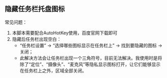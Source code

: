 隐藏任务栏托盘图标
---
常见问题：  
1. 本脚本需要配合AutoHotKey使用，百度官网下载即可
2. 隐藏后任务栏出现空白：
   * “任务栏设置” -> “选择哪些图标显示在任务栏上” -> 找到要隐藏的图标 -> 关闭；
   * 此解决方法会让任务栏出现一个三角符号，目前无法解决。我使用时是将除了“定位”、“摄像头”、“麦克风”等隐私显示图标打开，让它们能够显示在任务栏上之外，区域全部关闭。
